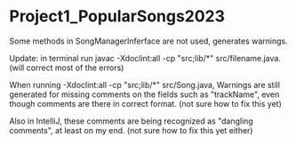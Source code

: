 # Project1_PopularSongs2023
Some methods in SongManagerInferface are not used, generates warnings. 

Update: in terminal run javac -Xdoclint:all -cp "src;lib/*" src/filename.java. (will correct most of the errors)  

When running -Xdoclint:all -cp "src;lib/*" src/Song.java, Warnings are still generated for missing comments on the fields such as "trackName", even though comments are there in correct format. (not sure how to fix this yet)

Also in IntelliJ, these comments are being recognized as "dangling comments", at least on my end. (not sure how to fix this yet either)  
